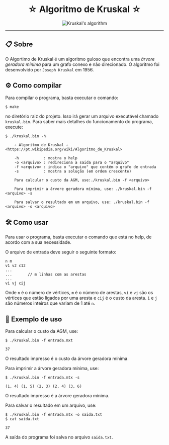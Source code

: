 <div align="center">
<h1>☆ Algoritmo de Kruskal ☆</h1>
<img src="https://upload.wikimedia.org/wikipedia/commons/b/bb/KruskalDemo.gif" alt="Kruskal's algorithm">
</div>

---

## 📋 Sobre

O Algortimo de Kruskal é um algoritmo guloso que encontra uma <i>árvore geradora mínima</i> para um grafo conexo e não direcionado. O algoritmo foi desenvolvido por `Joseph Kruskal` em 1956.

## ⚙ Como compilar

Para compilar o programa, basta executar o comando:

```
$ make
```

no diretório raiz do projeto. Isso irá gerar um arquivo executável chamado `kruskal.bin`. Para saber mais detalhes do funcionamento do programa, execute:

```
$ ./kruskal.bin -h

    ☆ Algoritmo de Kruskal ☆ <https://pt.wikipedia.org/wiki/Algoritmo_de_Kruskal>

    -h           : mostra o help
    -o <arquivo> : redireciona a saida para o "arquivo"
    -f <arquivo> : indica o "arquivo" que contém o grafo de entrada
    -s           : mostra a solução (em ordem crescente)

    Para calcular o custo da AGM, use:./kruskal.bin -f <arquivo>

    Para imprimir a árvore geradora mínima, use: ./kruskal.bin -f <arquivo> -s

    Para salvar o resultado em um arquivo, use: ./kruskal.bin -f <arquivo> -o <arquivo>
```

## 🛠 Como usar

Para usar o programa, basta executar o comando que está no help, de acordo com a sua necessidade.

O arquivo de entrada deve seguir o seguinte formato:

```
n m
v1 v2 c12
...
...       // m linhas com as arestas
...
vi vj cij
```

Onde `n` é o número de vértices, `m` é o número de arestas, `vi` e `vj` são os vértices que estão ligados por uma aresta e `cij` é o custo da aresta. `i` e `j` são números inteiros que variam de 1 até `n`.

## 📝 Exemplo de uso

Para calcular o custo da AGM, use:

```
$ ./kruskal.bin -f entrada.mxt

37
```

O resultado impresso é o custo da árvore geradora mínima.

Para imprimir a árvore geradora mínima, use:

```
$ ./kruskal.bin -f entrada.mtx -s

(1, 4) (1, 5) (2, 3) (2, 4) (3, 6)
```

O resultado impresso é a árvore geradora mínima.

Para salvar o resultado em um arquivo, use:

```
$ ./kruskal.bin -f entrada.mtx -o saida.txt
$ cat saida.txt

37
```

A saída do programa foi salva no arquivo `saida.txt`.
